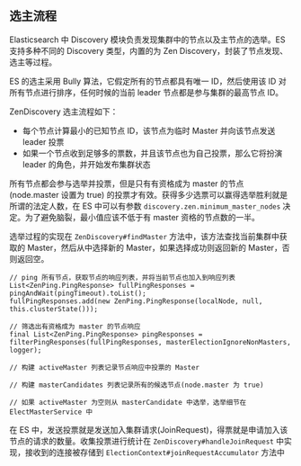 ## 选主流程

Elasticsearch 中 Discovery 模块负责发现集群中的节点以及主节点的选举。ES 支持多种不同的 Discovery 类型，内置的为 Zen Discovery，封装了节点发现、选主等过程。

ES 的选主采用 Bully 算法，它假定所有的节点都具有唯一 ID，然后使用该 ID 对所有节点进行排序，任何时候的当前 leader 节点都是参与集群的最高节点 ID。

ZenDiscovery 选主流程如下：
- 每个节点计算最小的已知节点 ID，该节点为临时 Master 并向该节点发送 leader 投票
- 如果一个节点收到足够多的票数，并且该节点也为自己投票，那么它将扮演 leader 的角色，并开始发布集群状态

所有节点都会参与选举并投票，但是只有有资格成为 master 的节点(node.master 设置为 true) 的投票才有效。获得多少选票可以赢得选举胜利就是所谓的法定人数，在 ES 中可以有参数 `discovery.zen.minimum_master_nodes` 决定。为了避免脑裂，最小值应该不低于有 master 资格的节点数的一半。

选举过程的实现在 `ZenDiscovery#findMaster` 方法中，该方法查找当前集群中获取的 Master，然后从中选择新的 Master，如果选择成功则返回新的 Master，否则返回空。
```
// ping 所有节点，获取节点的响应列表，并将当前节点也加入到响应列表
List<ZenPing.PingResponse> fullPingResponses = pingAndWait(pingTimeout).toList();
fullPingResponses.add(new ZenPing.PingResponse(localNode, null, this.clusterState()));

// 筛选出有资格成为 master 的节点响应
final List<ZenPing.PingResponse> pingResponses = filterPingResponses(fullPingResponses, masterElectionIgnoreNonMasters, logger);

// 构建 activeMaster 列表记录节点响应中投票的 Master

// 构建 masterCandidates 列表记录所有的候选节点(node.master 为 true)

// 如果 activeMaster 为空则从 masterCandidate 中选举，选举细节在 ElectMasterService 中
```

在 ES 中，发送投票就是发送加入集群请求(JoinRequest)，得票就是申请加入该节点的请求的数量。收集投票进行统计在 `ZenDiscovery#handleJoinRequest` 中实现，接收到的连接被存储到 `ElectionContext#joinRequestAccumulator` 方法中